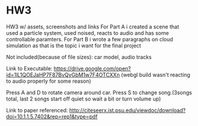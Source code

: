 # HW3
HW3 w/ assets, screenshots and links
For Part A i created a scene that used a particle system, used noised, reacts to audio and has some controllable paramters.
For Part B i wrote a few paragraphs on cloud simulation as that is the topic i want for the final project

Not included(because of file sizes): car model, audio tracks 

Link to Executable: https://drive.google.com/open?id=1lL1QOEJaHP7F87BvQyGbM1w7F4OTCXXn 
(webgl build wasn't reacting to audio properly for some reason)

Press A and D to rotate camera around car. Press S to change song.(3songs total, last 2 songs start off quiet so wait a bit or turn volume up)

Link to paper referenced: http://citeseerx.ist.psu.edu/viewdoc/download?doi=10.1.1.5.7402&rep=rep1&type=pdf 

